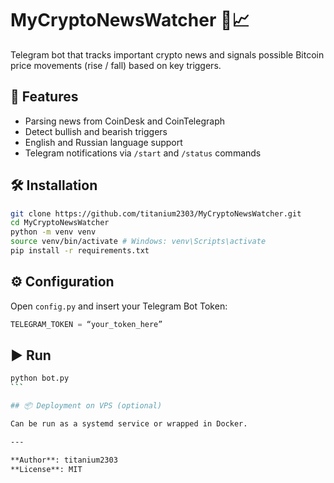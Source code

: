 # MyCryptoNewsWatcher 🤖📈

Telegram bot that tracks important crypto news and signals possible Bitcoin price movements (rise / fall) based on key triggers.

## 🚀 Features

- Parsing news from CoinDesk and CoinTelegraph
- Detect bullish and bearish triggers
- English and Russian language support
- Telegram notifications via `/start` and `/status` commands

## 🛠 Installation

```bash
git clone https://github.com/titanium2303/MyCryptoNewsWatcher.git
cd MyCryptoNewsWatcher
python -m venv venv
source venv/bin/activate # Windows: venv\Scripts\activate
pip install -r requirements.txt
```

## ⚙️ Configuration

Open ``config.py`` and insert your Telegram Bot Token:

```python
TELEGRAM_TOKEN = “your_token_here”
```

## ▶️ Run

````bash
python bot.py
```

## 📦 Deployment on VPS (optional)

Can be run as a systemd service or wrapped in Docker.

---

**Author**: titanium2303 
**License**: MIT
